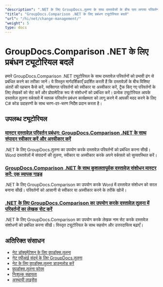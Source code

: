 ```yaml
---
"description": ".NET के लिए GroupDocs.तुलना के साथ दस्तावेजों के बीच पता लगाया परिवर्तनों को पुनः प्राप्त करना, स्वीकार करना, अस्वीकार करना और हेरफेर करना सीखें।"
"title": "GroupDocs.Comparison .NET के लिए प्रबंधन ट्यूटोरियल बदलें"
"url": "/hi/net/change-management/"
"weight": 5
type: docs
---
```

# GroupDocs.Comparison .NET के लिए प्रबंधन ट्यूटोरियल बदलें

हमारे GroupDocs.Comparison .NET ट्यूटोरियल के साथ दस्तावेज़ परिवर्तनों को प्रभावी ढंग से प्रबंधित करने का तरीका जानें। ये विस्तृत मार्गदर्शिकाएँ प्रदर्शित करती हैं कि दस्तावेज़ों के बीच विशिष्ट अंतरों की पहचान कैसे करें, व्यक्तिगत परिवर्तनों को स्वीकार या अस्वीकार करें, ट्रैक किए गए परिवर्तनों के लिए लेखकों को सेट करें और प्रोग्रामेटिक रूप से संशोधनों को प्रबंधित करें। प्रत्येक ट्यूटोरियल आपके दस्तावेज़ तुलना वर्कफ़्लो में व्यापक परिवर्तन प्रबंधन कार्यक्षमता को लागू करने में आपकी मदद करने के लिए C# कोड उदाहरणों के साथ चरण-दर-चरण निर्देश प्रदान करता है।

## उपलब्ध ट्यूटोरियल

### [मास्टर दस्तावेज़ परिवर्तन प्रबंधन: GroupDocs.Comparison .NET के साथ संपादन स्वीकार करें और अस्वीकार करें](./groupdocs-comparison-net-accept-reject-changes/)
.NET के लिए GroupDocs.तुलना का उपयोग करके दस्तावेज़ परिवर्तनों को प्रबंधित करना सीखें। Word दस्तावेज़ों में संपादनों की तुलना, स्वीकार या अस्वीकार करके अपने वर्कफ़्लो को सुव्यवस्थित करें।

### [GroupDocs.Comparison .NET के साथ कुशलतापूर्वक दस्तावेज़ संशोधन मास्टर करें: एक व्यापक गाइड](./groupdocs-comparison-net-document-revisions-guide/)
.NET के लिए GroupDocs.Comparison का उपयोग करके Word में दस्तावेज़ संशोधन को सरल बनाना सीखें। परिवर्तनों को आसानी से स्वीकार या अस्वीकार करने के तरीके खोजें।

### [.NET के लिए GroupDocs.Comparison का उपयोग करके दस्तावेज़ तुलना में परिवर्तनों का लेखक सेट करें](./groupdocs-comparison-net-set-author-changes-document-comparison/)
.NET के लिए GroupDocs.Comparison का उपयोग करके लेखक नाम सेट करके दस्तावेज़ संशोधनों को प्रबंधित करना सीखें। विस्तृत ट्यूटोरियल के साथ सहयोग और उत्तरदायित्व बढ़ाएँ।

## अतिरिक्त संसाधन

- [नेट डॉक्यूमेंटेशन के लिए ग्रुपडॉक्स.तुलना](https://docs.groupdocs.com/comparison/net/)
- [नेट एपीआई संदर्भ के लिए GroupDocs.तुलना](https://reference.groupdocs.com/comparison/net/)
- [नेट के लिए ग्रुपडॉक्स.तुलना डाउनलोड करें](https://releases.groupdocs.com/comparison/net/)
- [ग्रुपडॉक्स.तुलना फोरम](https://forum.groupdocs.com/c/comparison)
- [निःशुल्क सहायता](https://forum.groupdocs.com/)
- [अस्थायी लाइसेंस](https://purchase.groupdocs.com/temporary-license/)